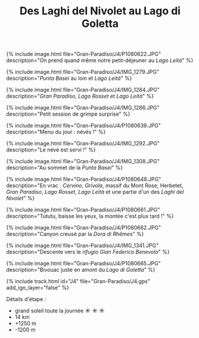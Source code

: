 ﻿---
title: "Des Laghi del Nivolet au Lago di Goletta"
permalink: /Gran-Paradiso/J4/
sidebar:
  nav: "gran_paradiso"
enable_tracks: true
---

{% include image.html file="Gran-Paradiso/J4/P1080622.JPG" description="On prend quand même notre petit-déjeuner au *Lago Leità*" %}

{% include image.html file="Gran-Paradiso/J4/IMG_1279.JPG" description="*Punta Basei* au loin et *Lago Leità*" %}

{% include image.html file="Gran-Paradiso/J4/IMG_1284.JPG" description="*Gran Paradiso*, *Lago Rosset* et *Lago Leità*" %}

{% include image.html file="Gran-Paradiso/J4/IMG_1286.JPG" description="Petit session de grimpe surprise" %}

{% include image.html file="Gran-Paradiso/J4/P1080639.JPG" description="Menu du jour : névés !" %}

{% include image.html file="Gran-Paradiso/J4/IMG_1292.JPG" description="Le névé est servi !" %}

{% include image.html file="Gran-Paradiso/J4/IMG_1308.JPG" description="Au sommet de la *Punta Basei*" %}

{% include image.html file="Gran-Paradiso/J4/P1080648.JPG" description="En vrac : *Cervino*, *Grivola*, massif du Mont Rose, Herbetet, *Gran Paradiso*, *Lago Rosset*, *Lago Leità* et une partie d'un des *Laghi del Nivolet*" %}

{% include image.html file="Gran-Paradiso/J4/P1080661.JPG" description="Tututu, baisse les yeux, la montée c'est plus tard !" %}

{% include image.html file="Gran-Paradiso/J4/P1080662.JPG" description="Canyon creusé par la *Dora di Rhêmes*" %}

{% include image.html file="Gran-Paradiso/J4/IMG_1341.JPG" description="Descente vers le *rifugio Gian Federico Benevolo*" %}

{% include image.html file="Gran-Paradiso/J4/P1080665.JPG" description="Bivouac juste en amont du *Lago di Goletta*" %}

{% include track.html id="J4" file="Gran-Paradiso/J4.gpx" add_ign_layer="false" %}

Détails d'étape :
* grand soleil toute la journée :sunny: :sunny: :sunny:
* 14 km
* +1250 m
* -1200 m
